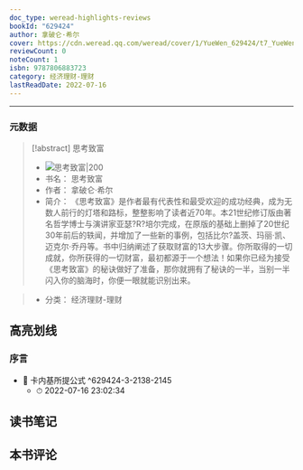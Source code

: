 ```yaml
---
doc_type: weread-highlights-reviews
bookId: "629424"
author: 拿破仑·希尔
cover: https://cdn.weread.qq.com/weread/cover/1/YueWen_629424/t7_YueWen_629424.jpg
reviewCount: 0
noteCount: 1
isbn: 9787806883723
category: 经济理财-理财
lastReadDate: 2022-07-16
---
```


---
### 元数据
> [!abstract] 思考致富
> - ![ 思考致富|200](https://cdn.weread.qq.com/weread/cover/1/YueWen_629424/t7_YueWen_629424.jpg)
> - 书名： 思考致富
> - 作者： 拿破仑·希尔
> - 简介：     《思考致富》是作者最有代表性和最受欢迎的成功经典，成为无数人前行的灯塔和路标，整整影响了读者近70年。本21世纪修订版由著名哲学博士与演讲家亚瑟?R?培尔完成，在原版的基础上删掉了20世纪30年前后的轶闻，并增加了一些新的事例，包括比尔?盖茨、玛丽·凯、迈克尔·乔丹等。书中归纳阐述了获取财富的13大步骤。你所取得的一切成就，你所获得的一切财富，最初都源于一个想法！如果你已经为接受《思考致富》的秘诀做好了准备，那你就拥有了秘诀的一半，当别一半闪入你的脑海时，你便一眼就能识别出来。

> - 分类： 经济理财-理财
## 高亮划线

### 序言


- 📌 卡内基所提公式  ^629424-3-2138-2145
    - ⏱ 2022-07-16 23:02:34 
## 读书笔记

## 本书评论
